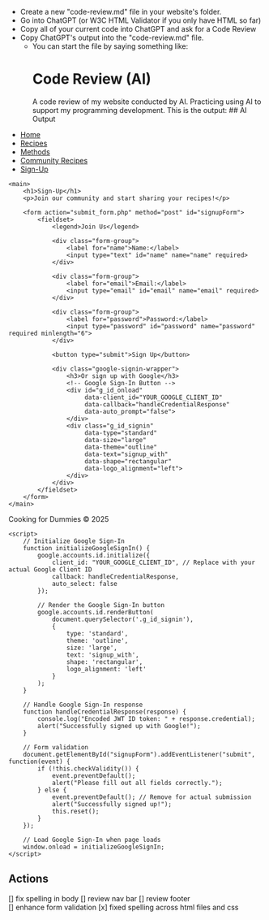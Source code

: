 - Create a new "code-review.md" file in your website's folder. 
- Go into ChatGPT (or W3C HTML Validator if you only have HTML so far)
- Copy all of your current code into ChatGPT and ask for a Code Review
- Copy ChatGPT's output into the "code-review.md" file.
    - You can start the file by saying something like:
        # Code Review (AI)
        A code review of my website conducted by AI. Practicing using AI to support my programming development. This is the output:
        ## AI Output
<!DOCTYPE html>
<html lang="en-gb">
<head>
    <meta charset="UTF-8">
    <meta name="viewport" content="width=device-width, initial-scale=1.0">
    <link rel="stylesheet" href="CFD.css">
    <title>Sign-Up</title>
    <!-- Load Google Sign-In API -->
    <script src="https://accounts.google.com/gsi/client" async defer></script>
    
</head>
<body>
  <section class="SignUp">
  <nav>
        <ul>
            <li><a href="CFD.html">Home</a></li>
            <li><a href="Recipies.html">Recipes</a></li>
            <li><a href="Methods.html">Methods</a></li>
            <li><a href="Community Recipies.html">Community Recipes</a></li>
            <li><a href="SignUp.html">Sign-Up</a></li>
        </ul>
    </nav>

    <main>
        <h1>Sign-Up</h1>
        <p>Join our community and start sharing your recipes!</p>
        
        <form action="submit_form.php" method="post" id="signupForm">
            <fieldset>
                <legend>Join Us</legend>
                
                <div class="form-group">
                    <label for="name">Name:</label>
                    <input type="text" id="name" name="name" required>
                </div>
                
                <div class="form-group">
                    <label for="email">Email:</label>
                    <input type="email" id="email" name="email" required>
                </div>
                
                <div class="form-group">
                    <label for="password">Password:</label>
                    <input type="password" id="password" name="password" required minlength="6">
                </div>
                
                <button type="submit">Sign Up</button>
                
                <div class="google-signin-wrapper">
                    <h3>Or sign up with Google</h3>
                    <!-- Google Sign-In Button -->
                    <div id="g_id_onload"
                         data-client_id="YOUR_GOOGLE_CLIENT_ID"
                         data-callback="handleCredentialResponse"
                         data-auto_prompt="false">
                    </div>
                    <div class="g_id_signin"
                         data-type="standard"
                         data-size="large"
                         data-theme="outline"
                         data-text="signup_with"
                         data-shape="rectangular"
                         data-logo_alignment="left">
                    </div>
                </div>
            </fieldset>
        </form>
    </main>
  </section>
    <footer>Cooking for Dummies © 2025</footer>

    <script>
        // Initialize Google Sign-In
        function initializeGoogleSignIn() {
            google.accounts.id.initialize({
                client_id: "YOUR_GOOGLE_CLIENT_ID", // Replace with your actual Google Client ID
                callback: handleCredentialResponse,
                auto_select: false
            });
            
            // Render the Google Sign-In button
            google.accounts.id.renderButton(
                document.querySelector('.g_id_signin'),
                {
                    type: 'standard',
                    theme: 'outline',
                    size: 'large',
                    text: 'signup_with',
                    shape: 'rectangular',
                    logo_alignment: 'left'
                }
            );
        }

        // Handle Google Sign-In response
        function handleCredentialResponse(response) {
            console.log("Encoded JWT ID token: " + response.credential);
            alert("Successfully signed up with Google!");
        }

        // Form validation
        document.getElementById("signupForm").addEventListener("submit", function(event) {
            if (!this.checkValidity()) {
                event.preventDefault();
                alert("Please fill out all fields correctly.");
            } else {
                event.preventDefault(); // Remove for actual submission
                alert("Successfully signed up!");
                this.reset();
            }
        });

        // Load Google Sign-In when page loads
        window.onload = initializeGoogleSignIn;
    </script>
</body>
</html>

## Actions
   [] fix spelling in body 
   [] review nav bar 
   [] review footer  
   [] enhance form validation 
   [x] fixed spelling across html files and css

        


